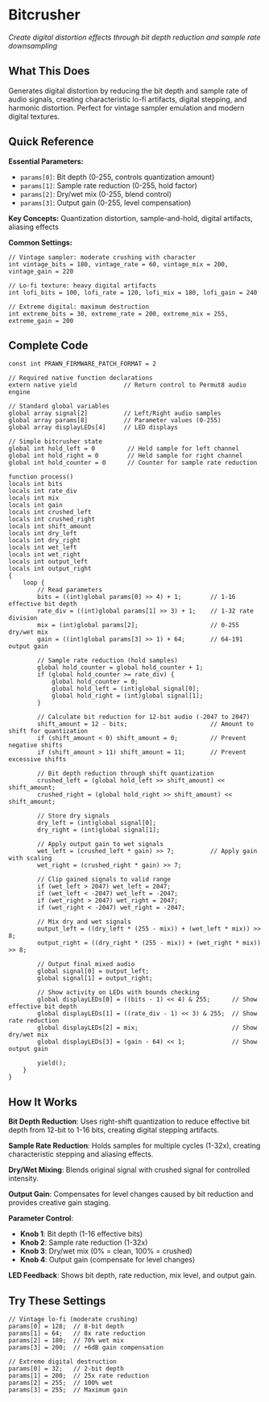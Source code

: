 # Bitcrusher

*Create digital distortion effects through bit depth reduction and sample rate downsampling*

## What This Does

Generates digital distortion by reducing the bit depth and sample rate of audio signals, creating characteristic lo-fi artifacts, digital stepping, and harmonic distortion. Perfect for vintage sampler emulation and modern digital textures.

## Quick Reference

**Essential Parameters:**
- `params[0]`: Bit depth (0-255, controls quantization amount)
- `params[1]`: Sample rate reduction (0-255, hold factor) 
- `params[2]`: Dry/wet mix (0-255, blend control)
- `params[3]`: Output gain (0-255, level compensation)

**Key Concepts:** Quantization distortion, sample-and-hold, digital artifacts, aliasing effects

**Common Settings:**
```impala
// Vintage sampler: moderate crushing with character
int vintage_bits = 180, vintage_rate = 60, vintage_mix = 200, vintage_gain = 220

// Lo-fi texture: heavy digital artifacts
int lofi_bits = 100, lofi_rate = 120, lofi_mix = 180, lofi_gain = 240

// Extreme digital: maximum destruction
int extreme_bits = 30, extreme_rate = 200, extreme_mix = 255, extreme_gain = 200
```

## Complete Code

```impala
const int PRAWN_FIRMWARE_PATCH_FORMAT = 2

// Required native function declarations
extern native yield             // Return control to Permut8 audio engine

// Standard global variables
global array signal[2]          // Left/Right audio samples
global array params[8]          // Parameter values (0-255)
global array displayLEDs[4]     // LED displays

// Simple bitcrusher state
global int hold_left = 0         // Held sample for left channel
global int hold_right = 0        // Held sample for right channel
global int hold_counter = 0      // Counter for sample rate reduction

function process()
locals int bits
locals int rate_div
locals int mix
locals int gain
locals int crushed_left
locals int crushed_right
locals int shift_amount
locals int dry_left
locals int dry_right
locals int wet_left
locals int wet_right
locals int output_left
locals int output_right
{
    loop {
        // Read parameters
        bits = ((int)global params[0] >> 4) + 1;        // 1-16 effective bit depth
        rate_div = ((int)global params[1] >> 3) + 1;    // 1-32 rate division
        mix = (int)global params[2];                    // 0-255 dry/wet mix
        gain = ((int)global params[3] >> 1) + 64;       // 64-191 output gain
        
        // Sample rate reduction (hold samples)
        global hold_counter = global hold_counter + 1;
        if (global hold_counter >= rate_div) {
            global hold_counter = 0;
            global hold_left = (int)global signal[0];
            global hold_right = (int)global signal[1];
        }
        
        // Calculate bit reduction for 12-bit audio (-2047 to 2047)
        shift_amount = 12 - bits;                       // Amount to shift for quantization
        if (shift_amount < 0) shift_amount = 0;         // Prevent negative shifts
        if (shift_amount > 11) shift_amount = 11;       // Prevent excessive shifts
        
        // Bit depth reduction through shift quantization
        crushed_left = (global hold_left >> shift_amount) << shift_amount;
        crushed_right = (global hold_right >> shift_amount) << shift_amount;
        
        // Store dry signals
        dry_left = (int)global signal[0];
        dry_right = (int)global signal[1];
        
        // Apply output gain to wet signals
        wet_left = (crushed_left * gain) >> 7;          // Apply gain with scaling
        wet_right = (crushed_right * gain) >> 7;
        
        // Clip gained signals to valid range
        if (wet_left > 2047) wet_left = 2047;
        if (wet_left < -2047) wet_left = -2047;
        if (wet_right > 2047) wet_right = 2047;
        if (wet_right < -2047) wet_right = -2047;
        
        // Mix dry and wet signals
        output_left = ((dry_left * (255 - mix)) + (wet_left * mix)) >> 8;
        output_right = ((dry_right * (255 - mix)) + (wet_right * mix)) >> 8;
        
        // Output final mixed audio
        global signal[0] = output_left;
        global signal[1] = output_right;
        
        // Show activity on LEDs with bounds checking
        global displayLEDs[0] = ((bits - 1) << 4) & 255;      // Show effective bit depth
        global displayLEDs[1] = ((rate_div - 1) << 3) & 255;  // Show rate reduction
        global displayLEDs[2] = mix;                          // Show dry/wet mix
        global displayLEDs[3] = (gain - 64) << 1;             // Show output gain
        
        yield();
    }
}
```

## How It Works

**Bit Depth Reduction**: Uses right-shift quantization to reduce effective bit depth from 12-bit to 1-16 bits, creating digital stepping artifacts.

**Sample Rate Reduction**: Holds samples for multiple cycles (1-32x), creating characteristic stepping and aliasing effects.

**Dry/Wet Mixing**: Blends original signal with crushed signal for controlled intensity.

**Output Gain**: Compensates for level changes caused by bit reduction and provides creative gain staging.

**Parameter Control**:
- **Knob 1**: Bit depth (1-16 effective bits) 
- **Knob 2**: Sample rate reduction (1-32x)
- **Knob 3**: Dry/wet mix (0% = clean, 100% = crushed)
- **Knob 4**: Output gain (compensate for level changes)

**LED Feedback**: Shows bit depth, rate reduction, mix level, and output gain.

## Try These Settings

```impala
// Vintage lo-fi (moderate crushing)
params[0] = 128;  // 8-bit depth
params[1] = 64;   // 8x rate reduction  
params[2] = 180;  // 70% wet mix
params[3] = 200;  // +6dB gain compensation

// Extreme digital destruction  
params[0] = 32;   // 2-bit depth
params[1] = 200;  // 25x rate reduction
params[2] = 255;  // 100% wet
params[3] = 255;  // Maximum gain
```
